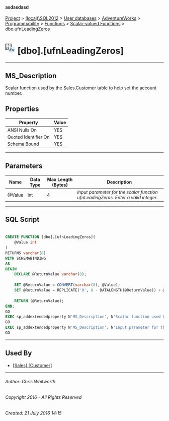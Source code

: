 #### asdasdasd

[Project](../../../../../../index.md) > [(local)\\SQL2012](../../../../../index.md) > [User databases](../../../../index.md) > [AdventureWorks](../../../index.md) > [Programmability](../../index.md) > [Functions](../index.md) > [Scalar-valued Functions](Scalar-valued_Functions.md) > dbo.ufnLeadingZeros

# ![Scalar-valued Functions](../../../../../../Images/Function_Scalar32.png) [dbo].[ufnLeadingZeros]

---

## <a name="#description"></a>MS_Description

Scalar function used by the Sales.Customer table to help set the account number.

## <a name="#properties"></a>Properties

| Property | Value |
|---|---|
| ANSI Nulls On | YES |
| Quoted Identifier On | YES |
| Schema Bound | YES |


---

## <a name="#parameters"></a>Parameters

| Name | Data Type | Max Length (Bytes) | Description |
|---|---|---|---|
| @Value | int | 4 | _Input parameter for the scalar function ufnLeadingZeros. Enter a valid integer._ |


---

## <a name="#sqlscript"></a>SQL Script

```sql

CREATE FUNCTION [dbo].[ufnLeadingZeros](
    @Value int
) 
RETURNS varchar(8) 
WITH SCHEMABINDING 
AS 
BEGIN
    DECLARE @ReturnValue varchar(8);

    SET @ReturnValue = CONVERT(varchar(8), @Value);
    SET @ReturnValue = REPLICATE('0', 8 - DATALENGTH(@ReturnValue)) + @ReturnValue;

    RETURN (@ReturnValue);
END;
GO
EXEC sp_addextendedproperty N'MS_Description', N'Scalar function used by the Sales.Customer table to help set the account number.', 'SCHEMA', N'dbo', 'FUNCTION', N'ufnLeadingZeros', NULL, NULL
GO
EXEC sp_addextendedproperty N'MS_Description', N'Input parameter for the scalar function ufnLeadingZeros. Enter a valid integer.', 'SCHEMA', N'dbo', 'FUNCTION', N'ufnLeadingZeros', 'PARAMETER', N'@Value'
GO

```


---

## <a name="#usedby"></a>Used By

* [[Sales].[Customer]](../../../Tables/Customer.md)


---

###### Author:  Chris Whitworth

###### Copyright 2016 - All Rights Reserved

###### Created: 21 July 2016 14:15

